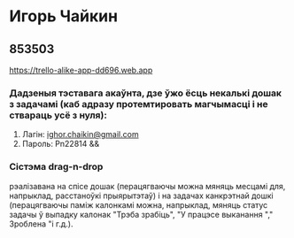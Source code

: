 # Игорь Чайкин
## 853503

https://trello-alike-app-dd696.web.app

### Дадзеныя тэставага акаўнта, дзе ўжо ёсць некалькі дошак з задачамі (каб адразу протемтировать магчымасці і не ствараць усё з нуля):

1. Лагін: ighor.chaikin@gmail.com
2. Пароль: Pn22814 &&

### Сістэма drag-n-drop
рэалізавана на спісе дошак (перацягваючы можна мяняць месцамі для, напрыклад, расстаноўкі прыярытэтаў) і на задачах канкрэтнай дошкі (перацягваючы паміж калонкамі можна, напрыклад, мяняць статус задачы ў выпадку калонак "Трэба зрабіць", "У працэсе выканання "," Зроблена "і г.д.).
